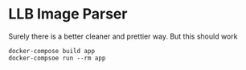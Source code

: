 # LLB Image Parser

Surely there is a better cleaner and prettier way.
But this should work


```
docker-compose build app
docker-compsoe run --rm app
```